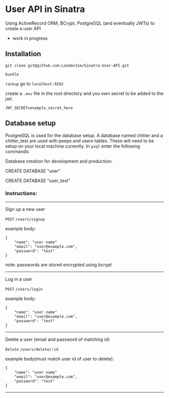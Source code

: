 # User API in Sinatra

Using ActiveRecord ORM, BCrypt, PostgreSQL (and eventually JWTs) to create a user API

* work in progress


## Installation

`git clone git@github.com:LondonJim/Sinatra-User-API.git`

`bundle`

`rackup` go to `localhost:9292`

create a `.env` file in the root directory and you own secret to be added to the jwt:

`JWT_SECRET=example_secret_here`

## Database setup

PostgreSQL is used for the database setup. A database named chitter and a chitter_test are used with peeps and users tables. These will need to be setup on your local machine currently. In `psql` enter the following commands:

Database creation for development and production:

CREATE DATABASE "user"

CREATE DATABASE "user_test"


### Instructions:
----
Sign up a new user

`POST` `/users/signup`

example body:
```
{
    "name": "user name"
    "email": "user@example.com",
    "password": "test"
}
```
note: passwords are stored encrypted using bcrypt

----

Log in a user

`POST` `/users/login`

example body:
```
{
    "name": "user name"
    "email": "user@example.com",
    "password": "test"
}
```

----

Delete a user (email and password of matching id)

`Delete` `/users/delete/:id`

example body(must match user id of user to delete):
```
{
    "name": "user name"
    "email": "user@example.com",
    "password": "test"
}
```

----
